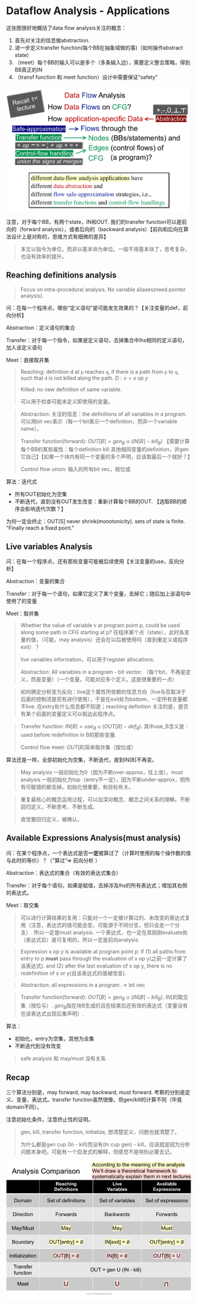 # Dataflow Analysis - Applications

这张图很好地概括了data flow analysis关注的概念：

1. 首先对关注的信息做abstraction.
2. 进一步定义transfer function(每个BB在抽象域做的事)（如何操作abstract state）
3. （meet）每个BB的输入可以是多个（多条输入边），需要定义整合策略，得到BB真正的IN
4. （transf function 和 meet function）设计中需要保证“safety”

![](./pics/03-01.png)

注意，对于每个BB，有两个state，IN和OUT. 我们的transfer function可以是前向的（forward analysis），或者后向的（backward analysis）【前向和后向在算法设计上是对称的，思维方式有细微的差异】

> 本文以指令为单位，而非以基本块为单位。一般不用基本块了，思考复杂，也没有效率的提升。

## Reaching definitions analysis

> Focus on intra-procedural analysis. No variable aliases(need pointer analysis).

问：在每一个程序点，哪些“定义语句”是可能发生效果的？【关注变量的def，前向分析】

Abstraction：定义语句的集合

Transfer：对于每一个指令，如果是定义语句，去掉集合中lhs相同的定义语句，加入该定义语句

Meet：直接取并集

> Reaching: definition d at `p` reaches `q`, if there is a path from `p` to `q`, such that `d` is not killed along the path. $D: v = x\;op\;y$
>
> Killed: no new definition of same variable.
>
> 可以用于检查可能未定义即使用的变量。

> Abstraction: 关注的信息：the definitions of all variables in a program. 可以用bit vec表示（每一个bit表示一个definition，而非一个variable name）。
>
> Transfer function(forward): $OUT[B]=gen_B\cup (IN[B]-kill_B)$ 【需要计算每个BB的某些属性：每个definition kill 其他相同变量的definition，并gen它自己】【如果一个块内有同一个变量的多个声明，应该取最后一个就好？】
>
> Control flow union: 输入的所有bit vec，按位或

算法：迭代式

* 所有OUT初始化为空集
* 不断迭代，直到没有OUT发生改变：重新计算每个BB的OUT. 【选取BB的顺序会影响迭代次数？】

为何一定会终止：OUT[S] never shrink(monotonicity). sets of state is finite. "Finally reach a fixed point."

## Live variables Analysis

问：在每一个程序点，还有那些变量可能被后续使用【关注变量的use，反向分析】

Abstraction：变量的集合

Transfer：对于每一个语句，如果它定义了某个变量，去掉它；随后加上该语句中使用了的变量

Meet：取并集

> Whether the value of variable v at program point p, could be used along some path in CFG starting at p? 在程序某个点（state），此时各变量的值，（可能，may analysis）还会在以后被使用吗（直到重定义或程序exit）？
>
> live variables information，可以用于register allocations.
>
> Abstraction: All variables in a program - bit vector. （每个bit，不再是定义，而是变量）（一个变量，可能对应多个定义，这是很重要的一点）

> 如何确定分析变为反向：live这个属性所依赖的信息方向（live与否取决于后面的控制流是否有进行使用），于是在exit处为bottom，一定所有变量都不live. 在extry处什么信息都不知道；reaching definition 关注的是，是否有某个前面的变量定义可以抵达此程序点。

> Transfer function: $IN[B]=use_B\cup (OUT[B]-def_B)$. 其中use_B含义是：used before redefinition in B的那些变量.
>
> Control flow meet: $OUT[B]$简单取并集（按位或）

算法还是一样，全部初始化为空集，不断迭代，直到IN[B]不再变。

> May analysis 一般初始化为0（因为不断over-approx，往上涨），must analysis 一般初始化为top（entry不一定），因为不断under-approx，把所有可能错的都去掉。初始化很重要，和目标有关。

> 重复最核心的概念运用过程，可以加深对概念、概念之间关系的理解。不断回归定义，不断思考，不断生成。
>
> 直觉要回归定义，被确认。

## Available Expressions Analysis(must analysis)

问：在某个程序点，一个表达式是否**一定**被算过了（计算时使用的每个操作数的值与此时的等价）？（“算过”=> 前向分析 ）

Abstraction：表达式的集合（有效的表达式集合）

Transfer：对于每个语句，如果是赋值，去掉涉及lhs的所有表达式；增加其右侧的表达式。

Meet：取交集

> 可以进行计算结果的复用：只能对一个一定被计算过的、未改变的表达式复用（注意，表达式的值可能会变，可能源于不同分支，但只会走一个分支）. 所以一定是must analysis. 一个表达式，也一定在其刚刚evaluate处（表达式后）是可复用的，所以一定是前向analysis.

> Expression x op y is available at program point p: if (1) all paths from entry to p **must** pass through the evaluation of x op y(之前一定计算了该表达式). and (2) after the last evaluation of x op y, there is no redefinition of x or y(且该表达式的值被改变).

> Abstraction: all expressions in a program. -> bit vec

> Transfer function(forward): $OUT[B] = gen_B \cup (IN[B]-kill_B)$. $IN[B]$取交集（按位与）. $gen_B$指在块B生成的且在结束后还有效的表达式（变量没有在该表达式出现后重声明）.

算法：

* 初始化，entry为空集，其他为全集
* 不断迭代到没有改变

> safe analysis 和 may/must 没有关系

## Recap

三个算法分别是，may forward, may backward, must forward. 考察的分别是定义、变量、表达式。transfer function虽然很像，但gen/kill的计算不同（毕竟domain不同）。

注意初始化条件。注意终止性的证明。

> gen, kill, transfer function, initialize, 想清楚定义，问题也就清楚了。
>
> 为什么都是gen cup (In - kill)而没有(In cup gen) - kill，应该就是因为分析问题本身吧。可能有一个启发式的解释，但感觉不是特别必要去记。

![](./pics/03-02.png)
